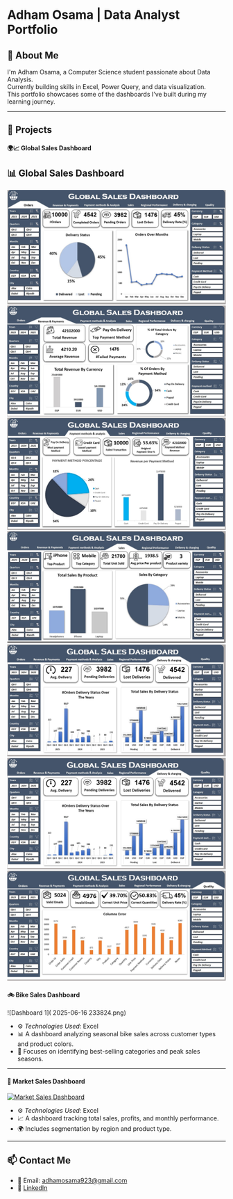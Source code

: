 # Adham Osama | Data Analyst Portfolio

## 🧠 About Me
I'm Adham Osama, a Computer Science student passionate about Data Analysis.  
Currently building skills in Excel, Power Query, and data visualization.  
This portfolio showcases some of the dashboards I’ve built during my learning journey.

---

## 📂 Projects

#### 🌍📈 Global Sales Dashboard

## 📊 Global Sales Dashboard

![Dashboard 1](1.jpg)  
![Dashboard 2](2.jpg)  
![Dashboard 3](3.jpg)  
![Dashboard 4](4.jpg)  
![Dashboard 5](5.jpg)  
![Dashboard 6](6.jpg)  
![Dashboard 7](7.jpg)









#### 🚲 Bike Sales Dashboard

![Dashboard 1]( 2025-06-16 233824.png)  


- ⚙ *Technologies Used:* Excel 
- 📊 A dashboard analyzing seasonal bike sales across customer types and product colors.
- 🎯 Focuses on identifying best-selling categories and peak sales seasons.


---

#### 🛒 Market Sales Dashboard

[![Market Sales Dashboard](project2_resized.jpg)](https://github.com/Adham-spec/Data-analyst-portfolio/blob/main/Screenshot%202025-06-16%20233824.png)

- ⚙ *Technologies Used:* Excel  
- 📈 A dashboard tracking total sales, profits, and monthly performance.
- 🌍 Includes segmentation by region and product type.


---

## 📫 Contact Me

- 📧 Email: adhamosama923@gmail.com  
- 🔗 [LinkedIn](https://www.linkedin.com/in/adham-osama-1666bb323)






































